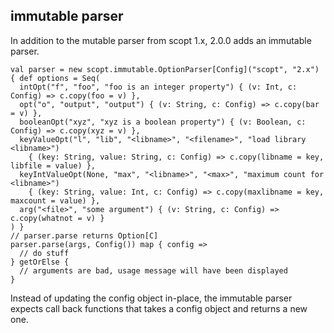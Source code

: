 ## immutable parser

In addition to the mutable parser from scopt 1.x, 2.0.0 adds an immutable parser.

    val parser = new scopt.immutable.OptionParser[Config]("scopt", "2.x") { def options = Seq(
      intOpt("f", "foo", "foo is an integer property") { (v: Int, c: Config) => c.copy(foo = v) },
      opt("o", "output", "output") { (v: String, c: Config) => c.copy(bar = v) },
      booleanOpt("xyz", "xyz is a boolean property") { (v: Boolean, c: Config) => c.copy(xyz = v) },
      keyValueOpt("l", "lib", "<libname>", "<filename>", "load library <libname>")
        { (key: String, value: String, c: Config) => c.copy(libname = key, libfile = value) },
      keyIntValueOpt(None, "max", "<libname>", "<max>", "maximum count for <libname>")
        { (key: String, value: Int, c: Config) => c.copy(maxlibname = key, maxcount = value) },
      arg("<file>", "some argument") { (v: String, c: Config) => c.copy(whatnot = v) }
    ) }
    // parser.parse returns Option[C]
    parser.parse(args, Config()) map { config =>
      // do stuff
    } getOrElse {
      // arguments are bad, usage message will have been displayed
    }

Instead of updating the config object in-place, the immutable parser expects call back functions that takes a config object and returns a new one.
